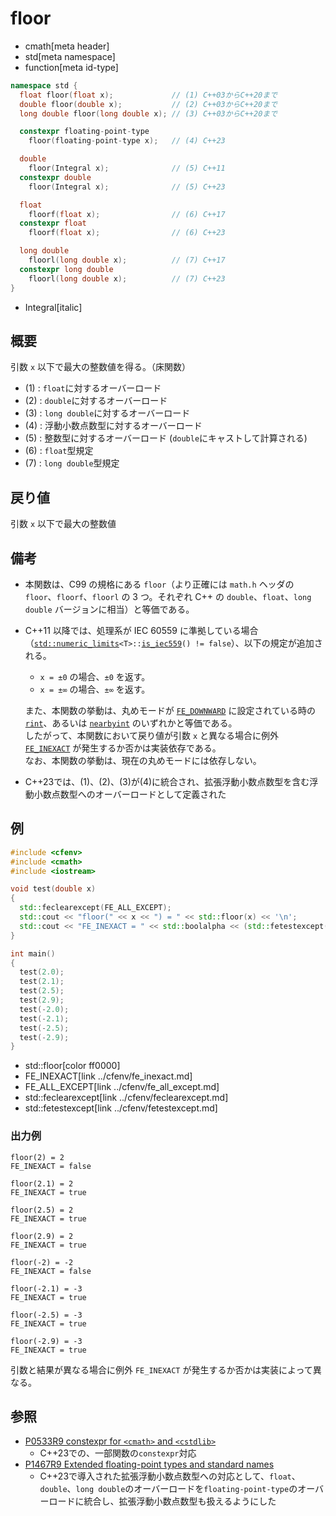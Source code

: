 # floor
* cmath[meta header]
* std[meta namespace]
* function[meta id-type]

```cpp
namespace std {
  float floor(float x);             // (1) C++03からC++20まで
  double floor(double x);           // (2) C++03からC++20まで
  long double floor(long double x); // (3) C++03からC++20まで

  constexpr floating-point-type
    floor(floating-point-type x);   // (4) C++23

  double
    floor(Integral x);              // (5) C++11
  constexpr double
    floor(Integral x);              // (5) C++23

  float
    floorf(float x);                // (6) C++17
  constexpr float
    floorf(float x);                // (6) C++23

  long double
    floorl(long double x);          // (7) C++17
  constexpr long double
    floorl(long double x);          // (7) C++23
}
```
* Integral[italic]

## 概要
引数 `x` 以下で最大の整数値を得る。（床関数）

- (1) : `float`に対するオーバーロード
- (2) : `double`に対するオーバーロード
- (3) : `long double`に対するオーバーロード
- (4) : 浮動小数点数型に対するオーバーロード
- (5) : 整数型に対するオーバーロード (`double`にキャストして計算される)
- (6) : `float`型規定
- (7) : `long double`型規定


## 戻り値
引数 `x` 以下で最大の整数値


## 備考
- 本関数は、C99 の規格にある `floor`（より正確には `math.h` ヘッダの `floor`、`floorf`、`floorl` の 3 つ。それぞれ C++ の `double`、`float`、`long double` バージョンに相当）と等価である。
- C++11 以降では、処理系が IEC 60559 に準拠している場合（[`std::numeric_limits`](../limits/numeric_limits.md)`<T>::`[`is_iec559`](../limits/numeric_limits/is_iec559.md)`() != false`）、以下の規定が追加される。

	- `x = ±0` の場合、`±0` を返す。
	- `x = ±∞` の場合、`±∞` を返す。

	また、本関数の挙動は、丸めモードが [`FE_DOWNWARD`](/reference/cfenv/fe_downward.md) に設定されている時の [`rint`](rint.md)、あるいは [`nearbyint`](nearbyint.md) のいずれかと等価である。  
	したがって、本関数において戻り値が引数 `x` と異なる場合に例外 [`FE_INEXACT`](/reference/cfenv/fe_inexact.md) が発生するか否かは実装依存である。  
	なお、本関数の挙動は、現在の丸めモードには依存しない。
- C++23では、(1)、(2)、(3)が(4)に統合され、拡張浮動小数点数型を含む浮動小数点数型へのオーバーロードとして定義された


## 例
```cpp example
#include <cfenv>
#include <cmath>
#include <iostream>

void test(double x)
{
  std::feclearexcept(FE_ALL_EXCEPT);
  std::cout << "floor(" << x << ") = " << std::floor(x) << '\n';
  std::cout << "FE_INEXACT = " << std::boolalpha << (std::fetestexcept(FE_INEXACT) != 0) << "\n\n";
}

int main()
{
  test(2.0);
  test(2.1);
  test(2.5);
  test(2.9);
  test(-2.0);
  test(-2.1);
  test(-2.5);
  test(-2.9);
}
```
* std::floor[color ff0000]
* FE_INEXACT[link ../cfenv/fe_inexact.md]
* FE_ALL_EXCEPT[link ../cfenv/fe_all_except.md]
* std::feclearexcept[link ../cfenv/feclearexcept.md]
* std::fetestexcept[link ../cfenv/fetestexcept.md]

### 出力例
```
floor(2) = 2
FE_INEXACT = false

floor(2.1) = 2
FE_INEXACT = true

floor(2.5) = 2
FE_INEXACT = true

floor(2.9) = 2
FE_INEXACT = true

floor(-2) = -2
FE_INEXACT = false

floor(-2.1) = -3
FE_INEXACT = true

floor(-2.5) = -3
FE_INEXACT = true

floor(-2.9) = -3
FE_INEXACT = true

```

引数と結果が異なる場合に例外 `FE_INEXACT` が発生するか否かは実装によって異なる。


## 参照
- [P0533R9 constexpr for `<cmath>` and `<cstdlib>`](https://www.open-std.org/jtc1/sc22/wg21/docs/papers/2021/p0533r9.pdf)
    - C++23での、一部関数の`constexpr`対応
- [P1467R9 Extended floating-point types and standard names](https://www.open-std.org/jtc1/sc22/wg21/docs/papers/2022/p1467r9.html)
    - C++23で導入された拡張浮動小数点数型への対応として、`float`、`double`、`long double`のオーバーロードを`floating-point-type`のオーバーロードに統合し、拡張浮動小数点数型も扱えるようにした
